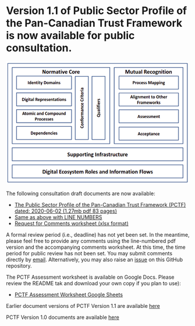 # Version 1.1 of Public Sector Profile of the Pan-Canadian Trust Framework is now available for public consultation.
![Pan-Canadian Trust Framework](../images/PCTF-V1_1_FINAL.png)
 
The following consultation draft documents are now available:

* [The Public Sector Profile of the Pan-Canadian Trust Framework (PCTF) dated: 2020-06-02 (1.27mb pdf 83 pages)](PSP-PCTF-V1.1-Consultation-Draft.pdf)
* [Same as above with LINE NUMBERS](PSP-PCTF-V1.1-Consultation-Draft-LINE-NUMBERS.pdf)
* [Request for Comments worksheet (xlsx format)](REQUEST%20FOR%20COMMENTS%20ON%20%20PSP-PCTF%20V1.1.xlsx)

A formal review period (i.e., deadline) has not yet been set. In the meantime, please feel free to provide any comments using the line-numbered pdf version and the accompanying comments worksheet.
At this time, the time period for public review has not been set. 
You may submit comments directly by [email](mailto:tim.bouma@tbs-sct.gc.ca).
Alternatively, you may also raise an [issue](https://github.com/canada-ca/PCTF-CCP/issues) on this GitHub repository.

The PCTF Assessment worksheet is available on Google Docs. Please review the README tak and download your own copy if you plan to use):
*  [PCTF Assessment Worksheet Google Sheets](https://docs.google.com/spreadsheets/d/1BjWjq93E4TXrZTZQQWSqGvtnCcpjhyO94UNKt9SME14/edit?usp=sharing)

Earlier document versions of PCTF Version 1.1 are available [here](https://github.com/canada-ca/PCTF-CCP/tree/master/Version1_1) 

PCTF Version 1.0 documents are available [here](https://github.com/canada-ca/PCTF-CCP/tree/master/Version1_0)


